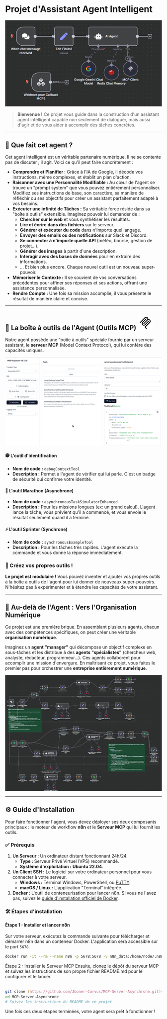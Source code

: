 # Projet d'Assistant Agent Intelligent

![Image de l'agent de flux de travail](./assets/Workflow_agent.bmp)

> **Bienvenue !** Ce projet vous guide dans la construction d'un assistant agent intelligent capable non seulement de dialoguer, mais aussi d'agir et de vous aider à accomplir des tâches concrètes.

---


## 🧐 Que fait cet agent ?

Cet agent intelligent est un véritable partenaire numérique. Il ne se contente pas de discuter ; il agit. Voici ce qu'il peut faire concrètement :

* **Comprendre et Planifier :** Grâce à l'IA de Google, il décode vos instructions, même complexes, et établit un plan d'action.
* **Raisonner avec une Personnalité Modifiable :** Au cœur de l'agent se trouve un "prompt system" que vous pouvez entièrement personnaliser. Modifiez ses instructions de base, son caractère, sa manière de réfléchir ou ses objectifs pour créer un assistant parfaitement adapté à vos besoins.
* **Exécuter une infinité de Tâches :** Sa véritable force réside dans sa "boîte à outils" extensible. Imaginez pouvoir lui demander de :
    * **Chercher sur le web** et vous synthétiser les résultats.
    * **Lire et écrire dans des fichiers** sur le serveur.
    * **Générer et exécuter du code** dans n'importe quel langage.
    * **Envoyer des emails ou des notifications** sur Slack et Discord.
    * **Se connecter à n'importe quelle API** (météo, bourse, gestion de projet...).
    * **Générer des images** à partir d'une description.
    * **Interagir avec des bases de données** pour en extraire des informations.
    * ... Et bien plus encore. Chaque nouvel outil est un nouveau super-pouvoir.
* **Mémoriser le Contexte :** Il se souvient de vos conversations précédentes pour affiner ses réponses et ses actions, offrant une assistance personnalisée.
* **Rendre Compte :** Une fois sa mission accomplie, il vous présente le résultat de manière claire et concise.

---

## 🧰 La boîte à outils de l'Agent (Outils MCP)  ![Icône MCP](./assets/mcp.png)

Notre agent possède une "boîte à outils" spéciale fournie par un serveur assistant, le **serveur MCP** (Model Context Protocol), qui lui confère des capacités uniques.

![Image de l'inspecteur MCP](./assets/MCP_inspector.png)

#### 🕵️ L'outil d'identification
* **Nom de code :** `debugContextTool`
* **Description :** Permet à l'agent de vérifier qui lui parle. C'est un badge de sécurité qui confirme votre identité.

#### 🐢 L'outil Marathon (Asynchrone)
* **Nom de code :** `asynchronousTaskSimulatorEnhanced`
* **Description :** Pour les missions longues (ex: un grand calcul). L'agent lance la tâche, vous prévient qu'il a commencé, et vous envoie le résultat seulement quand il a terminé.

#### ⚡ L'outil Sprinter (Synchrone)
* **Nom de code :** `synchronousExampleTool`
* **Description :** Pour les tâches très rapides. L'agent exécute la commande et vous donne la réponse immédiatement.

### 🎨 Créez vos propres outils !

**Le projet est modulaire !** Vous pouvez inventer et ajouter vos propres outils à la boîte à outils de l'agent pour lui donner de nouveaux super-pouvoirs. N'hésitez pas à expérimenter et à étendre les capacités de votre assistant.

---

## 🚀 Au-delà de l'Agent : Vers l'Organisation Numérique

Ce projet est une première brique. En assemblant plusieurs agents, chacun avec des compétences spécifiques, on peut créer une véritable **organisation numérique**.

Imaginez un **agent "manager"** qui décompose un objectif complexe en sous-tâches et les distribue à des **agents "spécialistes"** (chercheur web, analyste, rédacteur, programmeur...). Ces agents collaborent pour accomplir une mission d'envergure. En maîtrisant ce projet, vous faites le premier pas pour orchestrer une **entreprise entièrement numérique**.

![Image d'un flux de travail multi-agent](./assets/Workflow_multi_agent.bmp)

---

## ⚙️ Guide d'Installation

Pour faire fonctionner l'agent, vous devez déployer ses deux composants principaux : le moteur de workflow **n8n** et le **Serveur MCP** qui lui fournit les outils.

### ✅ Prérequis

1.  **Un Serveur :** Un ordinateur distant fonctionnant 24h/24.
    * **Type :** Serveur Privé Virtuel (VPS) recommandé.
    * **Système d'exploitation :** **Ubuntu 22.04**.
2.  **Un Client SSH :** Le logiciel sur votre ordinateur personnel pour vous connecter à votre serveur.
    * **Windows :** Terminal Windows, PowerShell, ou [PuTTY](https://www.putty.org/).
    * **macOS / Linux :** L'application "Terminal" intégrée.
3.  **Docker :** L'outil de conteneurisation pour lancer n8n. Si vous ne l'avez pas, suivez le [guide d'installation officiel de Docker](https://docs.docker.com/engine/install/ubuntu/).

### 🛠️ Étapes d'installation

#### Étape 1 : Installer et lancer n8n

Sur votre serveur, exécutez la commande suivante pour télécharger et démarrer n8n dans un conteneur Docker. L'application sera accessible sur le port `5678`.

```bash
docker run -it --rm --name n8n -p 5678:5678 -v n8n_data:/home/node/.n8n docker.n8n.io/n8nio/n8n
```
Étape 2 : Installer le Serveur MCP 
Ensuite, clonez le dépôt du serveur MCP et suivez les instructions de son propre fichier README.md pour le configurer et le lancer.

```bash

git clone [https://github.com/Jboner-Corvus/MCP-Server-Asynchrone.git](https://github.com/Jboner-Corvus/MCP-Server-Asynchrone.git)
cd MCP-Server-Asynchrone
# Suivez les instructions du README de ce projet
```
Une fois ces deux étapes terminées, votre agent sera prêt à fonctionner !